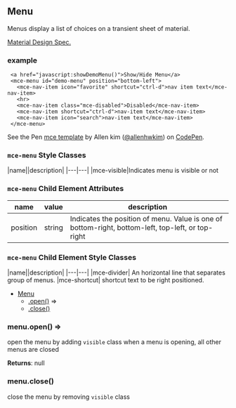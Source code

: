 <a name="Menu"></a>

## Menu
Menus display a list of choices on a transient sheet of material. 

[Material Design Spec.](https://material.io/guidelines/components/menus.html#menus-specs)

### example
```
 <a href="javascript:showDemoMenu()">Show/Hide Menu</a>
 <mce-menu id="demo-menu" position="bottom-left">
   <mce-nav-item icon="favorite" shortcut="ctrl-d">nav item text</mce-nav-item>
   <hr>
   <mce-nav-item class="mce-disabled">Disabled</mce-nav-item>
   <mce-nav-item shortcut="ctrl-d">nav-item text</mce-nav-item>
   <mce-nav-item icon="search">nav-item text</mce-nav-item>
 </mce-menu>
```

<p data-height="300" data-theme-id="32189" data-slug-hash="xppZrL" data-default-tab="html,result" data-user="allenhwkim" data-embed-version="2" data-pen-title="mce template" class="codepen">See the Pen <a href="https://codepen.io/allenhwkim/pen/PEJKKo/">mce template</a> by Allen kim (<a href="https://codepen.io/allenhwkim">@allenhwkim</a>) on <a href="https://codepen.io">CodePen</a>.</p>
<script async src="https://production-assets.codepen.io/assets/embed/ei.js"></script>


### `mce-menu` Style Classes
 |name||description|
 |---|---|
 |mce-visible|Indicates menu is visible or not

### `mce-menu` Child Element Attributes 
 |name|value|description|
 |---|---|---|
 |position| string| Indicates the position of menu. Value is one of bottom-right, bottom-left, top-left, or top-right
 
### `mce-menu` Child Element Style Classes
 |name||description|
 |---|---|
 |mce-divider| An horizontal line that separates group of menus.
 |mce-shortcut| shortcut text to be right positioned.


* [Menu](#Menu)
    * [.open()](#Menu+open) ⇒
    * [.close()](#Menu+close)

<a name="Menu+open"></a>

### menu.open() ⇒
open the menu by adding `visible` class
when a menu is opening, all other menus are closed

**Returns**: null  
<a name="Menu+close"></a>

### menu.close()
close the menu by removing `visible` class

